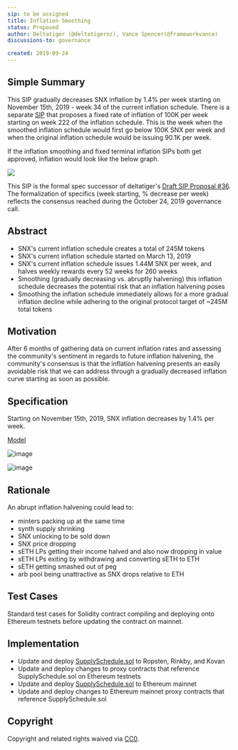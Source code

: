 ```yaml
---
sip: to be assigned
title: Inflation Smoothing
status: Proposed
author: Deltatiger (@deltatigernz), Vance Spencer(@frameworkvance)
discussions-to: governance

created: 2019-09-24
---
```


## Simple Summary 

This SIP gradually decreases SNX inflation by 1.4% per week starting on November 15th, 2019 - week 34 of the current inflation schedule. There is a separate [SIP](https://github.com/FrameworkVance/SIPs/blob/master/SIPS/sip-draft_terminal_snx_inflation.md) that proposes a fixed rate of inflation of 100K per week starting on week 222 of the inflation schedule. This is the week when the smoothed inflation schedule would first go below 100K SNX per week and when the original inflation schedule would be issuing 90.1K per week.  

If the inflation smoothing and fixed terminal inflation SIPs both get approved, inflation would look like the below graph. 

![](https://media.discordapp.net/attachments/637348888713625626/637736129013088295/Screen_Shot_2019-10-26_at_12.20.50_PM.png)

This SIP is the formal spec successor of deltatiger's [Draft SIP Proposal #36](https://github.com/Synthetixio/SIPs/issues/36). The formalization of specifics (week starting, % decrease per week) reflects the consensus reached during the October 24, 2019 governance call. 

## Abstract

* SNX's current inflation schedule creates a total of 245M tokens 
* SNX's current inflation schedule started on March 13, 2019
* SNX's current inflation schedule issues 1.44M SNX per week, and halves weekly rewards every 52 weeks for 260 weeks
* Smoothing (gradually decreasing vs. abruptly halvening) this inflation schedule decreases the potential risk that an inflation halvening poses
* Smoothing the inflation schedule immediately allows for a more gradual inflation decline while adhering to the original protocol target of ~245M total tokens

## Motivation

After 6 months of gathering data on current inflation rates and assessing the community's sentiment in regards to future inflation halvening, the community's consensus is that the inflation halvening presents an easily avoidable risk that we can address through a gradually decreased inflation curve starting as soon as possible. 

## Specification

Starting on November 15th, 2019, SNX inflation decreases by 1.4% per week. 

[Model](https://docs.google.com/spreadsheets/d/1rVXFnZSMvHEv5XpA5Q23x-cXEo7w-2T80wlAfT-YbuI/edit#gid=1640166717)

![image](https://media.discordapp.net/attachments/637348888713625626/637735328454541314/Screen_Shot_2019-10-26_at_12.21.26_PM.png)

![image](https://cdn.discordapp.com/attachments/637348888713625626/637735491168632875/Screen_Shot_2019-10-26_at_12.32.50_PM.png)

## Rationale

An abrupt inflation halvening could lead to:

* minters packing up at the same time
* synth supply shrinking
* SNX unlocking to be sold down
* SNX price dropping
* sETH LPs getting their income halved and also now dropping in value
* sETH LPs exiting by withdrawing and converting sETH to ETH
* sETH getting smashed out of peg
* arb pool being unattractive as SNX drops relative to ETH

## Test Cases

Standard test cases for Solidity contract compiling and deploying onto Ethereum testnets before updating the contract on mainnet. 

## Implementation

- Update and deploy [SupplySchedule.sol](https://github.com/Synthetixio/synthetix/blob/master/contracts/SupplySchedule.sol) to Ropsten, Rinkby, and Kovan
- Update and deploy changes to proxy contracts that reference SupplySchedule.sol on Ethereum testnets
- Update and deploy [SupplySchedule.sol](https://github.com/Synthetixio/synthetix/blob/master/contracts/SupplySchedule.sol) to Ethereum mainnet
- Update and deploy changes to Ethereum mainnet proxy contracts that reference SupplySchedule.sol


## Copyright
Copyright and related rights waived via [CC0](https://creativecommons.org/publicdomain/zero/1.0/).
